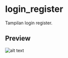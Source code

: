 # login_register

Tampilan login register.

## Preview

![alt text](https://github.com/hakamibrahim/Login-Register-Page/tree/master/assets/screenshot/login.png)
